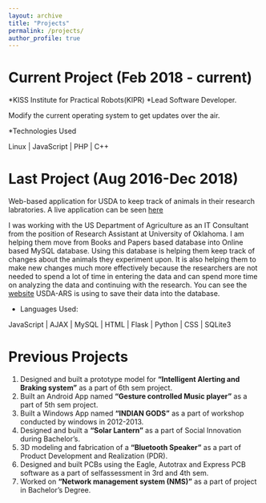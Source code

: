 ```yaml
---
layout: archive
title: "Projects"
permalink: /projects/
author_profile: true
---
```



Current Project (Feb 2018 -  current)
=====
*KISS Institute for Practical Robots(KIPR)
*Lead Software Developer.

Modify the current operating system to get updates over the air.

*Technologies Used

Linux | JavaScript | PHP | C++ 



Last Project (Aug 2016-Dec 2018)
======
Web-based application for USDA to keep track of animals in their research labratories.
A live application can be seen [here](livebarn.pythonanywhere.com)

I was working with the US Department of Agriculture as an IT Consultant from the position of Research Assistant at University of Oklahoma. I am helping them move from Books and Papers based database into Online based MySQL database. Using this database is helping them keep track of changes about the animals they experiment upon. It is also helping them to make new changes much more effectively because the researchers are not needed to spend a lot of time in entering the data and can spend more time on analyzing the data and continuing with the research. You can see the [website](livebarn.pythonanywhere.com) USDA-ARS is using to save their data into the database.

  * Languages Used: 
 
 JavaScript | AJAX | MySQL | HTML | Flask | Python | CSS | SQLite3

Previous Projects
======
1. Designed and built a prototype model for **“Intelligent Alerting and Braking system”** as a part of 6th sem project.
2. Built an Android App named **“Gesture controlled Music player”** as a part of 5th sem project.
3. Built a Windows App named **“INDIAN GODS”** as a part of workshop conducted by windows in 2012-2013.
4. Designed and built a **“Solar Lantern”** as a part of Social Innovation during Bachelor’s.
5. 3D modeling and fabrication of a **“Bluetooth Speaker”** as a part of Product Development and Realization (PDR).
6. Designed and built PCBs using the Eagle, Autotrax and Express PCB software as a part of selfassessment in 3rd and 4th sem.
7. Worked on **“Network management system (NMS)”** as a part of project in Bachelor’s Degree.
